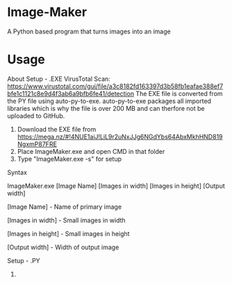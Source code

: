 # Image-Maker
A Python based program that turns images into an image

# Usage
About
Setup - .EXE
VirusTotal Scan: https://www.virustotal.com/gui/file/a3c8182fd163397d3b58fb1eafae388ef7bfe1c1121c8e9d4f3ab6a9bfb6fe41/detection
The EXE file is converted from the PY file using auto-py-to-exe. auto-py-to-exe packages all imported libraries which is why the file is over 200 MB and can therfore not be uploaded to GitHub.

1. Download the EXE file from https://mega.nz/#!4NUE1aiJ!LiL9r2uNxJJg6NGdYbs64AbxMkhHND819NgxmP87FRE
2. Place ImageMaker.exe and open CMD in that folder
3. Type "ImageMaker.exe -s" for setup

Syntax

ImageMaker.exe [Image Name] [Images in width] [Images in height] [Output width]

[Image Name] - Name of primary image

[Images in width] - Small images in width

[Images in height] - Small images in height

[Output width] - Width of output image


Setup - .PY

1. 


